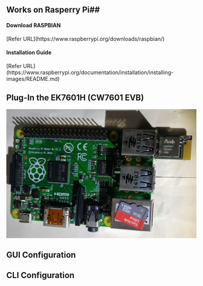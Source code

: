## Works on Rasperry Pi##
 <h4> Download RASPBIAN </h4>
  [Refer URL](https://www.raspberrypi.org/downloads/raspbian/)
 <h4> Installation Guide </h4>
  [Refer URL](https://www.raspberrypi.org/documentation/installation/installing-images/README.md)

## Plug-In the EK7601H (CW7601 EVB) ##
  ![Module Picture](https://github.com/AcSiP/CW7601/blob/master/Read_Me/images/Plug_in_EK7601H.jpg)


## GUI Configuration ##

## CLI Configuration ##

